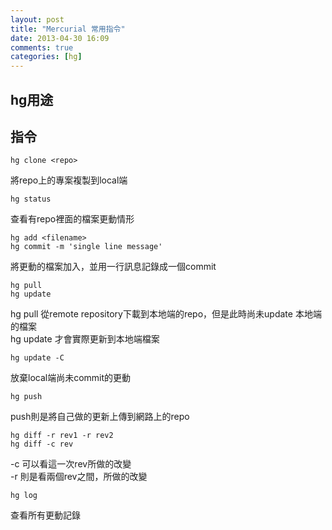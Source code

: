 ```yaml
---
layout: post
title: "Mercurial 常用指令"
date: 2013-04-30 16:09
comments: true
categories: [hg]
---
```


## hg用途


## 指令

    hg clone <repo>

將repo上的專案複製到local端

    hg status

查看有repo裡面的檔案更動情形

    hg add <filename>
    hg commit -m 'single line message'

將更動的檔案加入，並用一行訊息記錄成一個commit

    hg pull  
    hg update  

hg pull 從remote repository下載到本地端的repo，但是此時尚未update 本地端的檔案  
hg update 才會實際更新到本地端檔案  

    hg update -C   

放棄local端尚未commit的更動  

    hg push

push則是將自己做的更新上傳到網路上的repo

    hg diff -r rev1 -r rev2
    hg diff -c rev

-c 可以看這一次rev所做的改變  
-r 則是看兩個rev之間，所做的改變

    hg log

查看所有更動記錄
